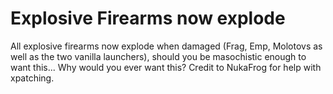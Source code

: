 # Explosive Firearms now explode
All explosive firearms now explode when damaged (Frag, Emp, Molotovs as well as the two vanilla launchers), should you be masochistic enough to want this... Why would you ever want this?
	Credit to NukaFrog for help with xpatching.
